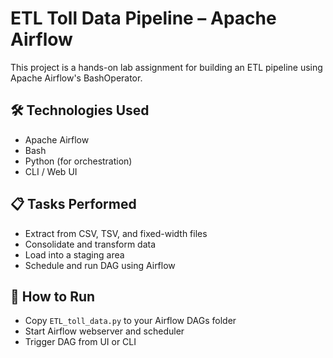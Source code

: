 # ETL Toll Data Pipeline – Apache Airflow

This project is a hands-on lab assignment for building an ETL pipeline using Apache Airflow's BashOperator.

## 🛠 Technologies Used
- Apache Airflow
- Bash
- Python (for orchestration)
- CLI / Web UI

## 📋 Tasks Performed
- Extract from CSV, TSV, and fixed-width files
- Consolidate and transform data
- Load into a staging area
- Schedule and run DAG using Airflow


## 🚀 How to Run
- Copy `ETL_toll_data.py` to your Airflow DAGs folder
- Start Airflow webserver and scheduler
- Trigger DAG from UI or CLI


